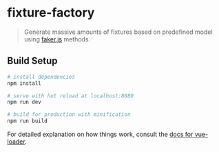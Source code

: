 # fixture-factory

> Generate massive amounts of fixtures based on predefined model using [faker.js](https://github.com/marak/Faker.js) methods.

## Build Setup

``` bash
# install dependencies
npm install

# serve with hot reload at localhost:8080
npm run dev

# build for production with minification
npm run build
```

For detailed explanation on how things work, consult the [docs for vue-loader](http://vuejs.github.io/vue-loader).
